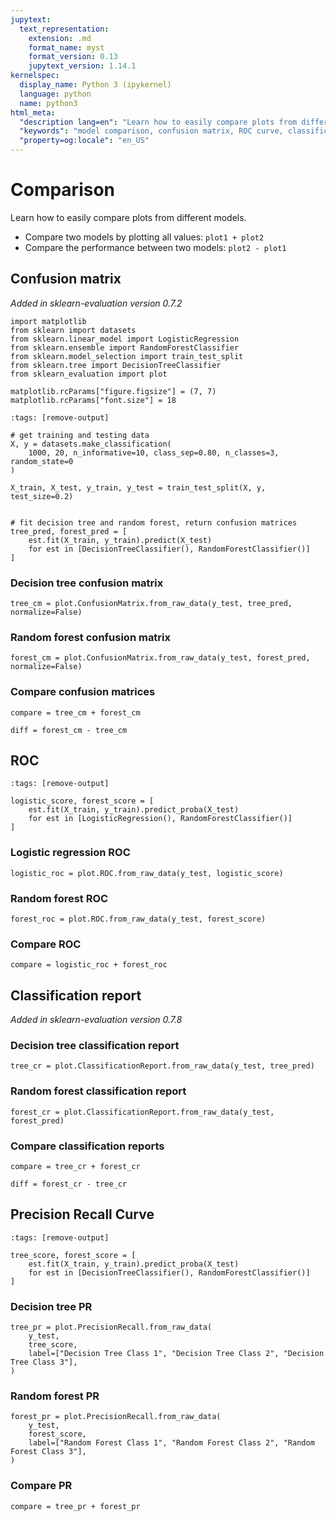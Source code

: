```yaml
---
jupytext:
  text_representation:
    extension: .md
    format_name: myst
    format_version: 0.13
    jupytext_version: 1.14.1
kernelspec:
  display_name: Python 3 (ipykernel)
  language: python
  name: python3
html_meta:
  "description lang=en": "Learn how to easily compare plots from different models, such as confusion matrices, ROC curves, classification reports, and precision-recall curves, using the sklearn-evaluation library in Python."
  "keywords": "model comparison, confusion matrix, ROC curve, classification report, precision-recall curve, sklearn-evaluation, Python, machine learning, model evaluation, DecisionTreeClassifier, RandomForestClassifier, LogisticRegression"
  "property=og:locale": "en_US"
---
```


# Comparison

Learn how to easily compare plots from different models.

- Compare two models by plotting all values: `plot1 + plot2`
- Compare the performance between two models: `plot2 - plot1`

## Confusion matrix

*Added in sklearn-evaluation version 0.7.2*

```{code-cell} ipython3
import matplotlib
from sklearn import datasets
from sklearn.linear_model import LogisticRegression
from sklearn.ensemble import RandomForestClassifier
from sklearn.model_selection import train_test_split
from sklearn.tree import DecisionTreeClassifier
from sklearn_evaluation import plot
```

```{code-cell} ipython3
matplotlib.rcParams["figure.figsize"] = (7, 7)
matplotlib.rcParams["font.size"] = 18
```

```{code-cell} ipython3
:tags: [remove-output]

# get training and testing data
X, y = datasets.make_classification(
    1000, 20, n_informative=10, class_sep=0.80, n_classes=3, random_state=0
)

X_train, X_test, y_train, y_test = train_test_split(X, y, test_size=0.2)


# fit decision tree and random forest, return confusion matrices
tree_pred, forest_pred = [
    est.fit(X_train, y_train).predict(X_test)
    for est in [DecisionTreeClassifier(), RandomForestClassifier()]
]
```

### Decision tree confusion matrix

```{code-cell} ipython3
tree_cm = plot.ConfusionMatrix.from_raw_data(y_test, tree_pred, normalize=False)
```

### Random forest confusion matrix

```{code-cell} ipython3
forest_cm = plot.ConfusionMatrix.from_raw_data(y_test, forest_pred, normalize=False)
```

### Compare confusion matrices

```{code-cell} ipython3
compare = tree_cm + forest_cm
```

```{code-cell} ipython3
diff = forest_cm - tree_cm
```

## ROC

```{code-cell} ipython3
:tags: [remove-output]

logistic_score, forest_score = [
    est.fit(X_train, y_train).predict_proba(X_test)
    for est in [LogisticRegression(), RandomForestClassifier()]
]
```

### Logistic regression ROC

```{code-cell} ipython3
logistic_roc = plot.ROC.from_raw_data(y_test, logistic_score)
```

### Random forest ROC

```{code-cell} ipython3
forest_roc = plot.ROC.from_raw_data(y_test, forest_score)
```

### Compare ROC

```{code-cell} ipython3
compare = logistic_roc + forest_roc
```

## Classification report

*Added in sklearn-evaluation version 0.7.8*


### Decision tree classification report

```{code-cell} ipython3
tree_cr = plot.ClassificationReport.from_raw_data(y_test, tree_pred)
```

### Random forest classification report

```{code-cell} ipython3
forest_cr = plot.ClassificationReport.from_raw_data(y_test, forest_pred)
```

### Compare classification reports

```{code-cell} ipython3
compare = tree_cr + forest_cr
```

```{code-cell} ipython3
diff = forest_cr - tree_cr
```

## Precision Recall Curve

```{code-cell} ipython3
:tags: [remove-output]

tree_score, forest_score = [
    est.fit(X_train, y_train).predict_proba(X_test)
    for est in [DecisionTreeClassifier(), RandomForestClassifier()]
]
```

### Decision tree PR

```{code-cell} ipython3
tree_pr = plot.PrecisionRecall.from_raw_data(
    y_test,
    tree_score,
    label=["Decision Tree Class 1", "Decision Tree Class 2", "Decision Tree Class 3"],
)
```

### Random forest PR

```{code-cell} ipython3
forest_pr = plot.PrecisionRecall.from_raw_data(
    y_test,
    forest_score,
    label=["Random Forest Class 1", "Random Forest Class 2", "Random Forest Class 3"],
)
```

### Compare PR

```{code-cell} ipython3
compare = tree_pr + forest_pr
```
